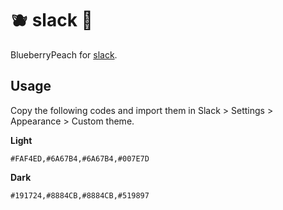 # 🫐 slack 🍑

BlueberryPeach for [slack](https://slack.com/).

## Usage

Copy the following codes and import them in Slack > Settings > Appearance > Custom theme.

**Light**

```
#FAF4ED,#6A67B4,#6A67B4,#007E7D
```

**Dark**

```
#191724,#8884CB,#8884CB,#519897
```
